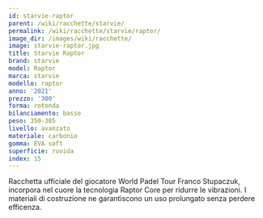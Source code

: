 ```yaml
---
id: starvie-raptor
parent: /wiki/racchette/starvie/
permalink: /wiki/racchette/starvie/raptor/
image_dir: /images/wiki/racchette/
image: starvie-raptor.jpg
title: Starvie Raptor
brand: starvie
model: Raptor
marca: starvie
modello: raptor
anno: '2021'
prezzo: '300'
forma: rotonda
bilanciamento: basso
peso: 350-385
livello: avanzato
materiale: carbonio
gomma: EVA soft
superficie: ruvida
index: 15
---
```

Racchetta ufficiale del giocatore World Padel Tour Franco Stupaczuk, incorpora nel cuore la tecnologia Raptor Core per ridurre le vibrazioni. I materiali di costruzione ne garantiscono un uso prolungato senza perdere efficenza.